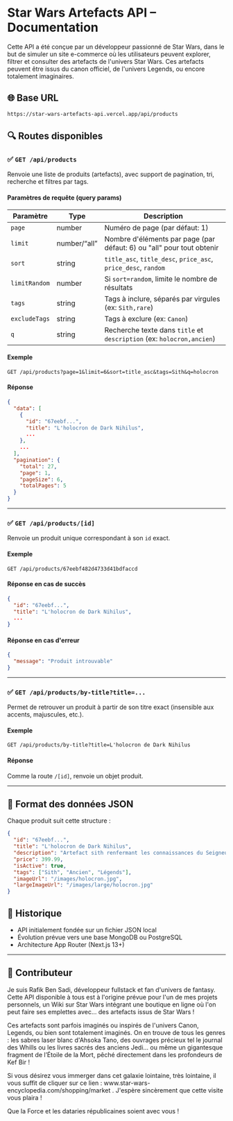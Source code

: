 # Star Wars Artefacts API – Documentation

Cette API a été conçue par un développeur passionné de Star Wars, dans le but de simuler un site e-commerce où les utilisateurs peuvent explorer, filtrer et consulter des artefacts de l'univers Star Wars. Ces artefacts peuvent être issus du canon officiel, de l'univers Legends, ou encore totalement imaginaires.

## 🌐 Base URL

```
https://star-wars-artefacts-api.vercel.app/api/products
```

## 🔍 Routes disponibles

### ✅ `GET /api/products`

Renvoie une liste de produits (artefacts), avec support de pagination, tri, recherche et filtres par tags.

#### Paramètres de requête (query params)

| Paramètre     | Type         | Description                                                           |
| ------------- | ------------ | --------------------------------------------------------------------- |
| `page`        | number       | Numéro de page (par défaut: 1)                                        |
| `limit`       | number/“all” | Nombre d'éléments par page (par défaut: 6) ou "all" pour tout obtenir |
| `sort`        | string       | `title_asc`, `title_desc`, `price_asc`, `price_desc`, `random`        |
| `limitRandom` | number       | Si `sort=random`, limite le nombre de résultats                       |
| `tags`        | string       | Tags à inclure, séparés par virgules (ex: `Sith,rare`)                |
| `excludeTags` | string       | Tags à exclure (ex: `Canon`)                                          |
| `q`           | string       | Recherche texte dans `title` et `description` (ex: `holocron,ancien`) |

#### Exemple

```
GET /api/products?page=1&limit=6&sort=title_asc&tags=Sith&q=holocron
```

#### Réponse

```json
{
  "data": [
    {
      "id": "67eebf...",
      "title": "L'holocron de Dark Nihilus",
      ...
    },
    ...
  ],
  "pagination": {
    "total": 27,
    "page": 1,
    "pageSize": 6,
    "totalPages": 5
  }
}
```

---

### ✅ `GET /api/products/[id]`

Renvoie un produit unique correspondant à son `id` exact.

#### Exemple

```
GET /api/products/67eebf482d4733d41bdfaccd
```

#### Réponse en cas de succès

```json
{
  "id": "67eebf...",
  "title": "L'holocron de Dark Nihilus",
  ...
}
```

#### Réponse en cas d'erreur

```json
{
  "message": "Produit introuvable"
}
```

---

### ✅ `GET /api/products/by-title?title=...`

Permet de retrouver un produit à partir de son titre exact (insensible aux accents, majuscules, etc.).

#### Exemple

```
GET /api/products/by-title?title=L'holocron de Dark Nihilus
```

#### Réponse

Comme la route `/[id]`, renvoie un objet produit.

---

## 📂 Format des données JSON

Chaque produit suit cette structure :

```json
{
  "id": "67eebf...",
  "title": "L'holocron de Dark Nihilus",
  "description": "Artefact sith renfermant les connaissances du Seigneur Nihilus.",
  "price": 399.99,
  "isActive": true,
  "tags": ["Sith", "Ancien", "Légends"],
  "imageUrl": "/images/holocron.jpg",
  "largeImageUrl": "/images/large/holocron.jpg"
}
```

## 🔄 Historique

- API initialement fondée sur un fichier JSON local
- Évolution prévue vers une base MongoDB ou PostgreSQL
- Architecture App Router (Next.js 13+)

---

## 🚀 Contributeur

Je suis Rafik Ben Sadi, développeur fullstack et fan d'univers de fantasy. Cette API disponible à tous est à l'origine prévue pour l'un de mes projets personnels, un Wiki sur Star Wars intégrant une boutique en ligne où l'on peut faire ses emplettes avec... des artefacts issus de Star Wars !

Ces artefacts sont parfois imaginés ou inspirés de l'univers Canon, Legends, ou bien sont totalement imaginés. On en trouve de tous les genres : les sabres laser blanc d'Ahsoka Tano, des ouvrages précieux tel le journal des Whills ou les livres sacrés des anciens Jedi... ou même un gigantesque fragment de l’Étoile de la Mort, pêché directement dans les profondeurs de Kef Bir !

Si vous désirez vous immerger dans cet galaxie lointaine, très lointaine, il vous suffit de cliquer sur ce lien : www\.star-wars-encyclopedia.com/shopping/market . J'espère sincèrement que cette visite vous plaira !

Que la Force et les dataries républicaines soient avec vous !
